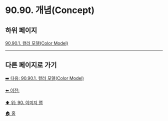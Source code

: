 # 90.90. 개념(Concept)

## 하위 페이지

[90.90.1. 컬러 모델(Color Model)](./90-90-01-color_model.md)

***

## 다른 페이지로 가기

[➡️ 다음: 90.90.1. 컬러 모델(Color Model)](./90-90-01-color_model.md)

[⬅️ 이전: ]()

[⬆️ 위: 90. 이미지 맵](./90-00-image-map.md)

[🏠 홈](./00-home.md)